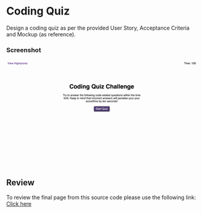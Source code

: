 # Coding Quiz

Design a coding quiz as per the provided User Story, Acceptance Criteria and Mockup (as reference).

### Screenshot

![Screenshot of the web page](/assets/images/screenrecording.gif)

## Review

To review the final page from this source code please use the following link: [Click here](https://hari-ls.github.io/code-quiz/)
